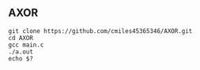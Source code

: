 ## AXOR

```
git clone https://github.com/cmiles45365346/AXOR.git
cd AXOR
gcc main.c
./a.out
echo $?
```
